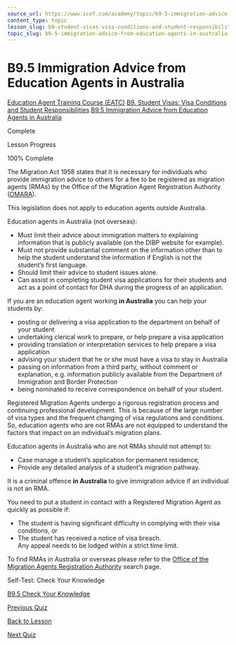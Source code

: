 ```yaml
---
source_url: https://www.icef.com/academy/topic/b9-5-immigration-advice-from-education-agents-in-australia/
content_type: topic
lesson_slug: b9-student-visas-visa-conditions-and-student-responsibilities
topic_slug: b9-5-immigration-advice-from-education-agents-in-australia
---
```


# B9.5 Immigration Advice from Education Agents in Australia

[Education Agent Training Course (EATC)](https://www.icef.com/academy/courses/education-agent-training-course-eatc/) [B9. Student Visas: Visa Conditions and Student Responsibilities](https://www.icef.com/academy/lessons/b9-student-visas-visa-conditions-and-student-responsibilities/) [B9.5 Immigration Advice from Education Agents in Australia](https://www.icef.com/academy/topic/b9-5-immigration-advice-from-education-agents-in-australia/)

Complete

Lesson Progress 

100% Complete 

The Migration Act 1958 states that it is necessary for individuals who provide immigration advice to others for a fee to be registered as migration agents (RMAs) by the Office of the Migration Agent Registration Authority ([O](https://www.mara.gov.au/)[MARA](https://www.mara.gov.au/)).

This legislation does not apply to education agents outside Australia.

Education agents in Australia (not overseas):

  * Must limit their advice about immigration matters to explaining information that is publicly available (on the DIBP website for example).
  * Must not provide substantial comment on the information other than to help the student understand the information if English is not the student’s first language.
  * Should limit their advice to student issues alone.
  * Can assist in completing student visa applications for their students and act as a point of contact for DHA during the progress of an application.



If you are an education agent working **in Australia** you can help your students by:

  * posting or delivering a visa application to the department on behalf of your student
  * undertaking clerical work to prepare, or help prepare a visa application
  * providing translation or interpretation services to help prepare a visa application
  * advising your student that he or she must have a visa to stay in Australia
  * passing on information from a third party, without comment or explanation, e.g. information publicly available from the Department of Immigration and Border Protection
  * being nominated to receive correspondence on behalf of your student.



Registered Migration Agents undergo a rigorous registration process and continuing professional development. This is because of the large number of visa types and the frequent changing of visa regulations and conditions. So, education agents who are not RMAs are not equipped to understand the factors that impact on an individual’s migration plans.

Education agents in Australia who are not RMAs should not attempt to:

  * Case manage a student’s application for permanent residence,
  * Provide any detailed analysis of a student’s migration pathway.



It is a criminal offence **in Australia** to give immigration advice if an individual is not an RMA.

You need to put a student in contact with a Registered Migration Agent as quickly as possible if:

  * The student is having significant difficulty in complying with their visa conditions, or
  * The student has received a notice of visa breach.  
Any appeal needs to be lodged within a strict time limit.



To find RMAs in Australia or overseas please refer to the [Office of the ](https://www.mara.gov.au/search-the-register-of-migration-agents/)[Migration Agents Registration Authority](https://www.mara.gov.au/search-the-register-of-migration-agents/) search page.

Self-Test: Check Your Knowledge

[ B9.5 Check Your Knowledge ](https://www.icef.com/academy/quizzes/b9-5-check-your-knowledge/)

[ Previous Quiz ](https://www.icef.com/academy/quizzes/b9-4-check-your-knowledge/)

[Back to Lesson](https://www.icef.com/academy/lessons/b9-student-visas-visa-conditions-and-student-responsibilities/)

[ Next Quiz ](https://www.icef.com/academy/quizzes/b9-5-check-your-knowledge/)
